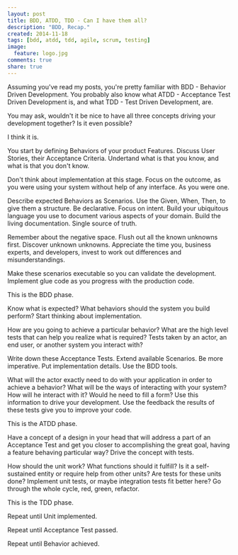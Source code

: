 ```yaml
---
layout: post
title: BDD, ATDD, TDD - Can I have them all?
description: "BDD, Recap."
created: 2014-11-18
tags: [bdd, atdd, tdd, agile, scrum, testing]
image:
  feature: logo.jpg
comments: true
share: true
---
```


Assuming you've read my posts, you're pretty familiar with BDD - Behavior Driven Development. You probably also know what ATDD - Acceptance Test Driven Development is, and what TDD - Test Driven Development, are.

You may ask, wouldn't it be nice to have all three concepts driving your development together? Is it even possible?

I think it is.

You start by defining Behaviors of your product Features. Discuss User Stories, their Acceptance Criteria. Undertand what is that you know, and what is that you don't know.

Don't think about implementation at this stage. Focus on the outcome, as you were using your system without help of any interface. As you were one.

Describe expected Behaviors as Scenarios. Use the Given, When, Then, to give them a structure. Be declarative. Focus on intent. Build your ubiquitous language you use to document various aspects of your domain. Build the living documentation. Single source of truth.

Remember about the negative space. Flush out all the known unknowns first. Discover unknown unknowns. Appreciate the time you, business experts, and developers, invest to work out differences and misunderstandings.

Make these scenarios executable so you can validate the development. Implement glue code as you progress with the production code.

This is the BDD phase.

Know what is expected? What behaviors should the system you build perform? Start thinking about implementation.

How are you going to achieve a particular behavior? What are the high level tests that can help you realize what is required? Tests taken by an actor, an end user, or another system you interact with?

Write down these Acceptance Tests. Extend available Scenarios. Be more imperative. Put implementation details. Use the BDD tools.

What will the actor exactly need to do with your application in order to achieve a behavior? What will be the ways of interacting with your system? How will he interact with it? Would he need to fill a form? Use this information to drive your development. Use the feedback the results of these tests give you to improve your code.

This is the ATDD phase.

Have a concept of a design in your head that will address a part of an Acceptance Test and get you closer to accomplishing the great goal, having a feature behaving particular way? Drive the concept with tests.

How should the unit work? What functions should it fulfill? Is it a self-sustained entity or require help from other units? Are tests for these units done? Implement unit tests, or maybe integration tests fit better here? Go through the whole cycle, red, green, refactor.

This is the TDD phase.

Repeat until Unit implemented.

Repeat until Acceptance Test passed.

Repeat until Behavior achieved.
